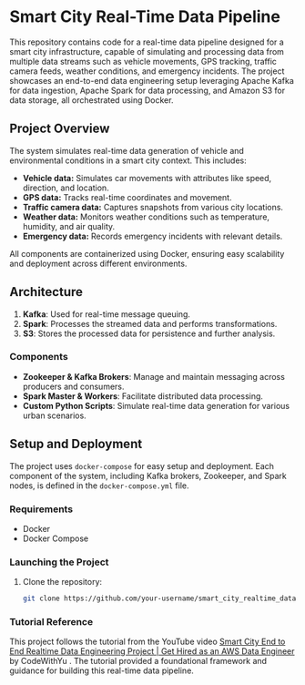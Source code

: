 # Smart City Real-Time Data Pipeline

This repository contains code for a real-time data pipeline designed for a smart city infrastructure, capable of simulating and processing data from multiple data streams such as vehicle movements, GPS tracking, traffic camera feeds, weather conditions, and emergency incidents. The project showcases an end-to-end data engineering setup leveraging Apache Kafka for data ingestion, Apache Spark for data processing, and Amazon S3 for data storage, all orchestrated using Docker.

## Project Overview

The system simulates real-time data generation of vehicle and environmental conditions in a smart city context. This includes:

- **Vehicle data:** Simulates car movements with attributes like speed, direction, and location.
- **GPS data:** Tracks real-time coordinates and movement.
- **Traffic camera data:** Captures snapshots from various city locations.
- **Weather data:** Monitors weather conditions such as temperature, humidity, and air quality.
- **Emergency data:** Records emergency incidents with relevant details.

All components are containerized using Docker, ensuring easy scalability and deployment across different environments.

## Architecture

1. **Kafka**: Used for real-time message queuing.
2. **Spark**: Processes the streamed data and performs transformations.
3. **S3**: Stores the processed data for persistence and further analysis.

### Components

- **Zookeeper & Kafka Brokers**: Manage and maintain messaging across producers and consumers.
- **Spark Master & Workers**: Facilitate distributed data processing.
- **Custom Python Scripts**: Simulate real-time data generation for various urban scenarios.

## Setup and Deployment

The project uses `docker-compose` for easy setup and deployment. Each component of the system, including Kafka brokers, Zookeeper, and Spark nodes, is defined in the `docker-compose.yml` file.

### Requirements

- Docker
- Docker Compose

### Launching the Project

1. Clone the repository:
   ```bash
   git clone https://github.com/your-username/smart_city_realtime_data.git


### Tutorial Reference

This project follows the tutorial from the YouTube video [Smart City End to End Realtime Data Engineering Project | Get Hired as an AWS Data Engineer](https://www.youtube.com/watch?v=Vv_fvwF41_0) by CodeWithYu . The tutorial provided a foundational framework and guidance for building this real-time data pipeline.
